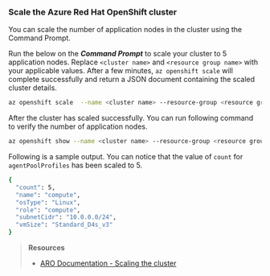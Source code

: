
### Scale the Azure Red Hat OpenShift cluster

You can scale the number of application nodes in the cluster using the Command Prompt.

Run the below on the ***Command Prompt*** to scale your cluster to 5 application nodes. Replace `<cluster name>` and `<resource group name>` with your applicable values. After a few minutes, `az openshift scale` will complete successfully and return a JSON document containing the scaled cluster details.

```sh
az openshift scale  --name <cluster name> --resource-group <resource group name> --compute-count 5
```

After the cluster has scaled successfully. You can run following command to verify the number of application nodes.

```sh
az openshift show --name <cluster name> --resource-group <resource group name> --query "agentPoolProfiles"[0]
```

Following is a sample output. You can notice that the value of `count` for `agentPoolProfiles` has been scaled to 5.

```sh
{
  "count": 5,
  "name": "compute",
  "osType": "Linux",
  "role": "compute",
  "subnetCidr": "10.0.0.0/24",
  "vmSize": "Standard_D4s_v3"
}
```

> **Resources**
> * [ARO Documentation - Scaling the cluster](https://docs.microsoft.com/en-us/azure/openshift/tutorial-scale-cluster)
